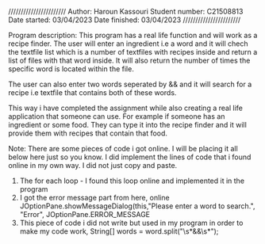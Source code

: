 
///////////////////////
Author: Haroun Kassouri 
Student number: C21508813
Date started: 03/04/2023
Date finished: 03/04/2023
///////////////////////


Program description:
This program has a real life function and will work as a recipe finder.
The user will enter an ingredient i.e a word and it will chech the textfile list
which is a number of textfiles with recipes inside and return a list of files with that word inside.
It will also return the number of times the specific word is located within the file.

The user can also enter two words seperated by && and it will search for a recipe i.e textfile
that contains both of these words.

This way i have completed the assignment while also creating a real life application that someone can use.
For example if someone has an ingredient or some food. They can type it into the recipe finder and it will provide them
with recipes that contain that food.


Note:
There are some pieces of code i got online. I will be placing it all below here just so you know.
I did implement the lines of code that i found online in my own way. I
did not just copy and paste. 

1. The for each loop - I found this loop online and implemented it in the program
2. I got the error message part from here, online JOptionPane.showMessageDialog(this,"Please enter a word to search.", "Error", JOptionPane.ERROR_MESSAGE
3. This piece of code i did not write but used in my program in order to make my code work, String[] words = word.split("\\s*&&\\s*");
